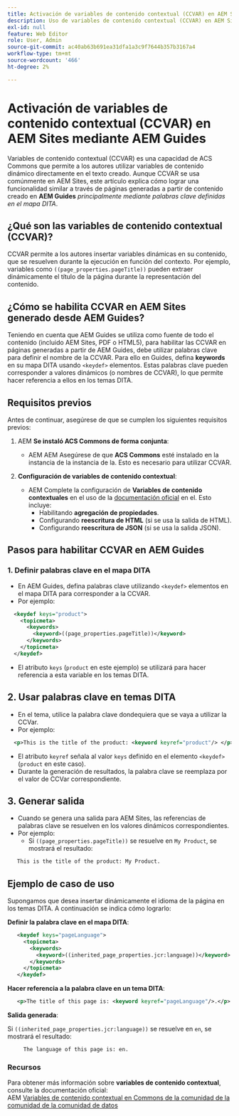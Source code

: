 ```yaml
---
title: Activación de variables de contenido contextual (CCVAR) en AEM Sites mediante AEM Guides
description: Uso de variables de contenido contextual (CCVAR) en AEM Sites mediante AEM Guides
exl-id: null
feature: Web Editor
role: User, Admin
source-git-commit: ac40ab63b691ea31dfa1a3c9f7644b357b3167a4
workflow-type: tm+mt
source-wordcount: '466'
ht-degree: 2%

---
```


# Activación de variables de contenido contextual (CCVAR) en AEM Sites mediante AEM Guides

Variables de contenido contextual (CCVAR) es una capacidad de ACS Commons que permite a los autores utilizar variables de contenido dinámico directamente en el texto creado. Aunque CCVAR se usa comúnmente en AEM Sites, este artículo explica cómo lograr una funcionalidad similar a través de páginas generadas a partir de contenido creado en **AEM Guides** *principalmente mediante palabras clave definidas en el mapa DITA*.


## ¿Qué son las variables de contenido contextual (CCVAR)?

CCVAR permite a los autores insertar variables dinámicas en su contenido, que se resuelven durante la ejecución en función del contexto. Por ejemplo, variables como `((page_properties.pageTitle))` pueden extraer dinámicamente el título de la página durante la representación del contenido.


## ¿Cómo se habilita CCVAR en AEM Sites generado desde AEM Guides?

Teniendo en cuenta que AEM Guides se utiliza como fuente de todo el contenido (incluido AEM Sites, PDF o HTML5), para habilitar las CCVAR en páginas generadas a partir de AEM Guides, debe utilizar palabras clave para definir el nombre de la CCVAR. Para ello en Guides, defina **keywords** en su mapa DITA usando `<keydef>` elementos. Estas palabras clave pueden corresponder a valores dinámicos (o nombres de CCVAR), lo que permite hacer referencia a ellos en los temas DITA.


## Requisitos previos

Antes de continuar, asegúrese de que se cumplen los siguientes requisitos previos:

1. AEM **Se instaló ACS Commons de forma conjunta**:
   - AEM AEM Asegúrese de que **ACS Commons** esté instalado en la instancia de la instancia de la. Esto es necesario para utilizar CCVAR.

2. **Configuración de variables de contenido contextual**:
   - AEM Complete la configuración de **Variables de contenido contextuales** en el uso de la [documentación oficial](https://adobe-consulting-services.github.io/acs-aem-commons/features/contextual-content-variables/index.html) en el. Esto incluye:
      - Habilitando **agregación de propiedades**.
      - Configurando **reescritura de HTML** (si se usa la salida de HTML).
      - Configurando **reescritura de JSON** (si se usa la salida JSON).



## Pasos para habilitar CCVAR en AEM Guides

### 1. Definir palabras clave en el mapa DITA

- En AEM Guides, defina palabras clave utilizando `<keydef>` elementos en el mapa DITA para corresponder a la CCVAR.
- Por ejemplo:

```xml
  <keydef keys="product">
    <topicmeta>
      <keywords>
        <keyword>((page_properties.pageTitle))</keyword>
      </keywords>
    </topicmeta>
  </keydef>
```

- El atributo `keys` (`product` en este ejemplo) se utilizará para hacer referencia a esta variable en los temas DITA.


## 2. Usar palabras clave en temas DITA

- En el tema, utilice la palabra clave dondequiera que se vaya a utilizar la CCVar.
- Por ejemplo:

```xml
  <p>This is the title of the product: <keyword keyref="product"/> </p>
```

- El atributo `keyref` señala al valor `keys` definido en el elemento `<keydef>` (`product` en este caso).
- Durante la generación de resultados, la palabra clave se reemplaza por el valor de CCVar correspondiente.


## 3. Generar salida

- Cuando se genera una salida para AEM Sites, las referencias de palabras clave se resuelven en los valores dinámicos correspondientes.
- Por ejemplo:
   - Si `((page_properties.pageTitle))` se resuelve en `My Product`, se mostrará el resultado:

```xml
   This is the title of the product: My Product.
```


## Ejemplo de caso de uso

Supongamos que desea insertar dinámicamente el idioma de la página en los temas DITA. A continuación se indica cómo lograrlo:

**Definir la palabra clave en el mapa DITA**:

```xml
   <keydef keys="pageLanguage">
     <topicmeta>
       <keywords>
         <keyword>((inherited_page_properties.jcr:language))</keyword>
       </keywords>
     </topicmeta>
   </keydef>
```

**Hacer referencia a la palabra clave en un tema DITA**:

```xml
   <p>The title of this page is: <keyword keyref="pageLanguage"/>.</p>
```

**Salida generada**:

Si `((inherited_page_properties.jcr:language))` se resuelve en `en`, se mostrará el resultado:

```
     The language of this page is: en.
```


### Recursos

Para obtener más información sobre **variables de contenido contextual**, consulte la documentación oficial:\
AEM [Variables de contenido contextual en Commons de la comunidad de la comunidad de la comunidad de datos](https://adobe-consulting-services.github.io/acs-aem-commons/features/contextual-content-variables/index.html)